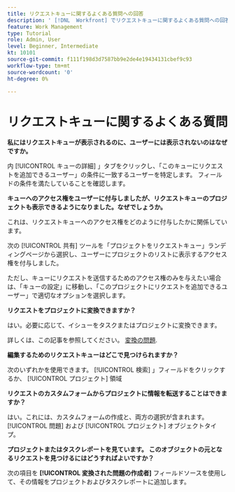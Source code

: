 ```yaml
---
title: リクエストキューに関するよくある質問への回答
description: ' [!DNL  Workfront] でリクエストキューに関するよくある質問への回答を示します。'
feature: Work Management
type: Tutorial
role: Admin, User
level: Beginner, Intermediate
kt: 10101
source-git-commit: f111f198d3d7587bb9e2de4e19434131cbef9c93
workflow-type: tm+mt
source-wordcount: '0'
ht-degree: 0%

---
```


# リクエストキューに関するよくある質問

**私にはリクエストキューが表示されるのに、ユーザーには表示されないのはなぜですか。**

内 [!UICONTROL キューの詳細] 」タブをクリックし、「このキューにリクエストを追加できるユーザー」の条件に一致するユーザーを特定します。 フィールドの条件を満たしていることを確認します。

**キューへのアクセス権をユーザーに付与しましたが、リクエストキューのプロジェクトも表示できるようになりました。なぜでしょうか。**

これは、リクエストキューへのアクセス権をどのように付与したかに関係しています。

次の [!UICONTROL 共有] ツールを「プロジェクトをリクエストキュー」ランディングページから選択し、ユーザーにプロジェクトのリストに表示するアクセス権を付与しました。

ただし、キューにリクエストを送信するためのアクセス権のみを与えたい場合は、「キューの設定」に移動し、「このプロジェクトにリクエストを追加できるユーザー」で適切なオプションを選択します。

**リクエストをプロジェクトに変換できますか？**

はい。必要に応じて、イシューをタスクまたはプロジェクトに変換できます。

詳しくは、この記事を参照してください。 [変換の問題](https://experienceleague.adobe.com/docs/workfront/using/manage-work/issues/convert-issues/convert-issues-overview.html?lang=en).

**編集するためのリクエストキューはどこで見つけられますか？**

次のいずれかを使用できます。 [!UICONTROL 検索] 」フィールドをクリックするか、 [!UICONTROL プロジェクト] 領域

**リクエストのカスタムフォームからプロジェクトに情報を転送することはできますか？**

はい。これには、カスタムフォームの作成と、両方の選択が含まれます。 [!UICONTROL 問題] および [!UICONTROL プロジェクト] オブジェクトタイプ。

**プロジェクトまたはタスクレポートを見ています。 このオブジェクトの元となるリクエストを見つけるにはどうすればよいですか？**

次の項目を **[!UICONTROL 変換された問題の作成者]** フィールドソースを使用して、その情報をプロジェクトおよびタスクレポートに追加します。


